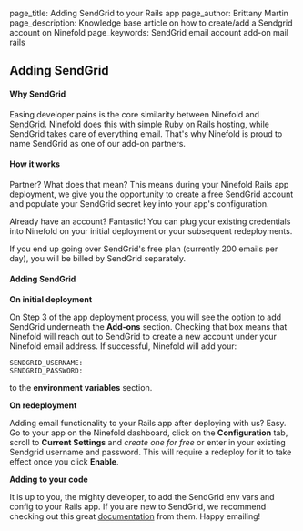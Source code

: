 page_title: Adding SendGrid to your Rails app
page_author: Brittany Martin
page_description: Knowledge base article on how to create/add a Sendgrid account on Ninefold
page_keywords: SendGrid email account add-on mail rails

## Adding SendGrid

#### Why SendGrid 

Easing developer pains is the core similarity between Ninefold and [SendGrid](http://www.sendgrid.com). Ninefold does this with simple Ruby on Rails hosting, while SendGrid takes care of everything email. That's why Ninefold is proud to name SendGrid as one of our add-on partners.

#### How it works

Partner? What does that mean? This means during your Ninefold Rails app deployment, we give you the opportunity to create a free SendGrid account and populate your SendGrid secret key into your app's configuration.

Already have an account? Fantastic! You can plug your existing credentials into Ninefold on your initial deployment or your subsequent redeployments.  

If you end up going over SendGrid's free plan (currently 200 emails per day), you will be billed by SendGrid separately.

#### Adding SendGrid 

__On initial deployment__

On Step 3 of the app deployment process, you will see the option to add SendGrid underneath the __Add-ons__ section. Checking that box means that Ninefold will reach out to SendGrid to create a new account under your Ninefold email address. If successful, Ninefold will add your:

	SENDGRID_USERNAME:
	SENDGRID_PASSWORD:

to the __environment variables__ section. 

__On redeployment__

Adding email functionality to your Rails app after deploying with us? Easy. Go to your app on the Ninefold dashboard, click on the __Configuration__ tab, scroll to __Current Settings__ and _create one for free_ or enter in your existing Sendgrid username and password. This will require a redeploy for it to take effect once you click __Enable__.

__Adding to your code__

It is up to you, the mighty developer, to add the SendGrid env vars and config to your Rails app. If you are new to SendGrid, we recommend checking out this great [documentation](https://sendgrid.com/docs/Integrate/Frameworks/rubyonrails.html) from them. Happy emailing!
